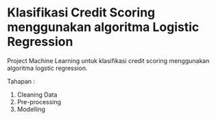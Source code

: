 # Klasifikasi Credit Scoring menggunakan algoritma Logistic Regression
Project Machine Learning untuk klasifikasi credit scoring menggunakan algoritma logstic regression.

Tahapan :
1. Cleaning Data
2. Pre-processing
3. Modelling
